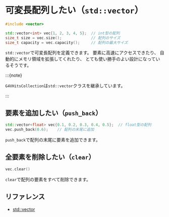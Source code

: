 # 可変長配列したい（``std::vector``）

```cpp
#include <vector>

std::vector<int> vec{1, 2, 3, 4, 5};  // int型の配列
size_t size = vec.size();             // 配列のサイズ
size_t capacity = vec.capacity();     // 配列の最大サイズ
```

``std::vector``で可変長配列を定義できます。
要素に高速にアクセスできたり、
自動的にメモリ領域を拡張してくれたり、
とても使い勝手のよい設計になっているそうです。

:::{note}

``G4VHitsCollection``は``std::vector``クラスを継承しています。

:::

## 要素を追加したい（``push_back``）

```cpp
std::vector<float> vec{0.1, 0.2, 0.3, 0.4, 0.5};  // float型の配列
vec.push_back(0.6);    // 配列の末尾に追加
```

``push_back``で配列の末尾に要素を追加できます。

## 全要素を削除したい（``clear``）

```cpp
vec.clear()
```

``clear``で配列の要素をすべて削除できます。

## リファレンス

- [std::vector](https://cpprefjp.github.io/reference/vector/vector.html)
